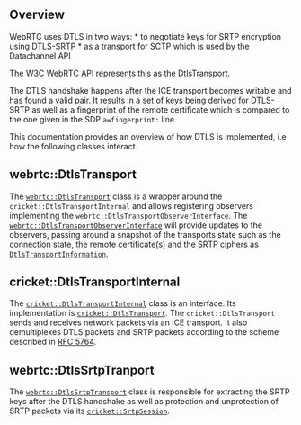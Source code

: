 <?% config.freshness.reviewed = '2021-05-07' %?>
<?% config.freshness.owner = 'hta' %?>

## Overview

WebRTC uses DTLS in two ways: * to negotiate keys for SRTP encryption using
[DTLS-SRTP](https://www.rfc-editor.org/info/rfc5763) * as a transport for SCTP
which is used by the Datachannel API

The W3C WebRTC API represents this as the
[DtlsTransport](https://w3c.github.io/webrtc-pc/#rtcdtlstransport-interface).

The DTLS handshake happens after the ICE transport becomes writable and has
found a valid pair. It results in a set of keys being derived for DTLS-SRTP as
well as a fingerprint of the remote certificate which is compared to the one
given in the SDP `a=fingerprint:` line.

This documentation provides an overview of how DTLS is implemented, i.e how the
following classes interact.

## webrtc::DtlsTransport

The [`webrtc::DtlsTransport`][1] class is a wrapper around the
`cricket::DtlsTransportInternal` and allows registering observers implementing
the `webrtc::DtlsTransportObserverInterface`. The
[`webrtc::DtlsTransportObserverInterface`][2] will provide updates to the
observers, passing around a snapshot of the transports state such as the
connection state, the remote certificate(s) and the SRTP ciphers as
[`DtlsTransportInformation`][3].

## cricket::DtlsTransportInternal

The [`cricket::DtlsTransportInternal`][4] class is an interface. Its
implementation is [`cricket::DtlsTransport`][5]. The `cricket::DtlsTransport`
sends and receives network packets via an ICE transport. It also demultiplexes
DTLS packets and SRTP packets according to the scheme described in
[RFC 5764](https://tools.ietf.org/html/rfc5764#section-5.1.2).

## webrtc::DtlsSrtpTranport

The [`webrtc::DtlsSrtpTransport`][6] class is responsіble for extracting the
SRTP keys after the DTLS handshake as well as protection and unprotection of
SRTP packets via its [`cricket::SrtpSession`][7].

[1]: https://source.chromium.org/chromium/chromium/src/+/master:third_party/webrtc/pc/dtls_transport.h;l=32;drc=6a55e7307b78edb50f94a1ff1ef8393d58218369
[2]: https://source.chromium.org/chromium/chromium/src/+/master:third_party/webrtc/api/dtls_transport_interface.h;l=76;drc=34437d5660a80393d631657329ef74c6538be25a
[3]: https://source.chromium.org/chromium/chromium/src/+/master:third_party/webrtc/api/dtls_transport_interface.h;l=41;drc=34437d5660a80393d631657329ef74c6538be25a
[4]: https://source.chromium.org/chromium/chromium/src/+/master:third_party/webrtc/p2p/base/dtls_transport_internal.h;l=63;drc=34437d5660a80393d631657329ef74c6538be25a
[5]: https://source.chromium.org/chromium/chromium/src/+/master:third_party/webrtc/p2p/base/dtls_transport.h;l=94;drc=653bab6790ac92c513b7cf4cd3ad59039c589a95
[6]: https://source.chromium.org/chromium/chromium/src/+/master:third_party/webrtc/pc/dtls_srtp_transport.h;l=31;drc=c32f00ea9ddf3267257fe6b45d4d79c6f6bcb829
[7]: https://source.chromium.org/chromium/chromium/src/+/main:third_party/webrtc/pc/srtp_session.h;l=33;drc=be66d95ab7f9428028806bbf66cb83800bda9241
